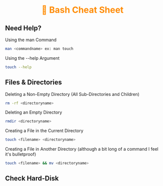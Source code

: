 <h1 style="text-align:center;color:#FF8C00"> Bash Cheat Sheet</h1>

## Need Help?

Using the man Command 

```bash
man <commandname> ex: man touch
```

Using the --help Argument

```bash
touch --help
```

## Files & Directories

Deleting a Non-Empty Directory (All Sub-Directories and Children)

```Bash
rm -rf <directoryname>
```

Deleting an Empty Directory

```bash
rmdir <directoryname>
```

Creating a File in the Current Directory

```bash
touch <filename> <directoryname>
```

Creating a File in Another Directory (although a bit long of a command I feel it's bulletproof)

```bash
touch <filename> && mv <directoryname>
```

## Check Hard-Disk 